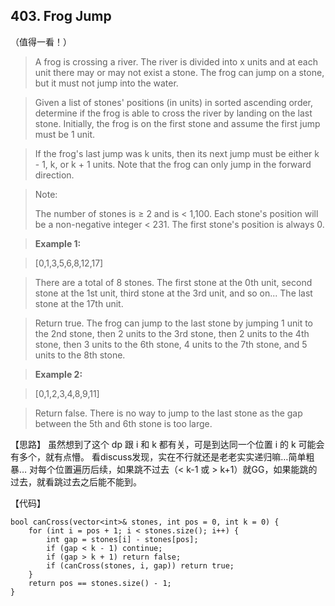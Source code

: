 ## 403. Frog Jump

（值得一看！）

>A frog is crossing a river. The river is divided into x units and at each unit there may or may not exist a stone. The frog can jump on a stone, but it must not jump into the water.

>Given a list of stones' positions (in units) in sorted ascending order, determine if the frog is able to cross the river by landing on the last stone. Initially, the frog is on the first stone and assume the first jump must be 1 unit.

>If the frog's last jump was k units, then its next jump must be either k - 1, k, or k + 1 units. Note that the frog can only jump in the forward direction.

>Note:
>
>   The number of stones is ≥ 2 and is < 1,100.
>   Each stone's position will be a non-negative integer < 231.
>   The first stone's position is always 0.

>**Example 1:**

>[0,1,3,5,6,8,12,17]

>There are a total of 8 stones.
>The first stone at the 0th unit, second stone at the 1st unit,
>third stone at the 3rd unit, and so on...
>The last stone at the 17th unit.

>Return true. The frog can jump to the last stone by jumping 
>1 unit to the 2nd stone, then 2 units to the 3rd stone, then 
>2 units to the 4th stone, then 3 units to the 6th stone, 
>4 units to the 7th stone, and 5 units to the 8th stone.

>**Example 2:**

>[0,1,2,3,4,8,9,11]

>Return false. There is no way to jump to the last stone as 
>the gap between the 5th and 6th stone is too large.

【思路】
虽然想到了这个 dp 跟 i 和 k 都有关，可是到达同一个位置 i 的 k 可能会有多个，就有点懵。
看discuss发现，实在不行就还是老老实实递归嘛…简单粗暴…
对每个位置遍历后续，如果跳不过去（< k-1 或 > k+1）就GG，如果能跳的过去，就看跳过去之后能不能到。


【代码】
```
bool canCross(vector<int>& stones, int pos = 0, int k = 0) {
    for (int i = pos + 1; i < stones.size(); i++) {
        int gap = stones[i] - stones[pos];
        if (gap < k - 1) continue;
        if (gap > k + 1) return false;
        if (canCross(stones, i, gap)) return true;
    }
    return pos == stones.size() - 1;
}
```